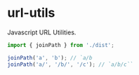 # url-utils
Javascript URL Utilities.

```javascript
import { joinPath } from './dist';

joinPath('a', 'b'); // `a/b
joinPath('a/', '/b/', '/c'); // `a/b/c``
```
